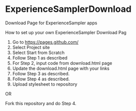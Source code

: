 # ExperienceSamplerDownload
Download Page for ExperienceSampler apps

How to set up your own ExperienceSampler Download Pag 

1. Go to https://pages.github.com/
2. Select Project site
3. Select Start from Scratch
4. Follow Step 1 as described
5. For Step 2, input code from download.html page
6. Update the download.html page with your links
7. Follow Step 3 as described.
8. Follow Step 4 as described.
9. Upload stylesheet to repository

OR

Fork this repository and do Step 4.
